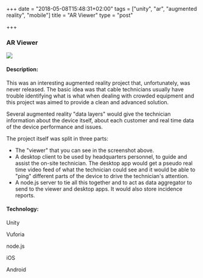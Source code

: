 +++
date = "2018-05-08T15:48:31+02:00"
tags = ["unity", "ar", "augmented reality", "mobile"]
title = "AR Viewer"
type = "post"

+++
### AR Viewer

![](/uploads/2018/05/08/screen1.PNG)

#### Description:

This was an interesting augmented reality project that, unfortunately, was never released. The basic idea was that cable technicians usually have trouble identifying what is what when dealing with crowded equipment and this project was aimed to provide a clean and advanced solution.

Several augmented reality "data layers" would give the technician information about the device itself, about each customer and real time data of the device performance and issues.

The project itself was split in three parts:

* The "viewer" that you can see in the screenshot above.
* A desktop client to be used by headquarters personnel, to guide and assist the on-site technician. The desktop app would get a pseudo real time video feed of what the technician could see and it would be able to "ping" different parts of the device to drive the technician's attention.
* A node.js server to tie all this together and to act as data aggregator to send to the viewer and desktop apps. It would also store incidence reports.

#### Technology:

Unity

Vuforia

node.js

iOS

Android